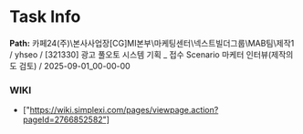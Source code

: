 # Task Info

**Path:** 카페24(주)\본사사업장\[CG]MI본부\마케팅센터\넥스트빌더그룹\MAB팀\제작1 / yhseo / [321330] 광고 풀오토 시스템 기획 _ 접수 Scenario 마케터 인터뷰(제작의도 검토) / 2025-09-01_00-00-00

### WIKI
- ["https://wiki.simplexi.com/pages/viewpage.action?pageId=2766852582"]

